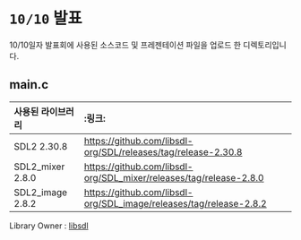 # `10/10` 발표
10/10일자 발표회에 사용된 소스코드 및 프레젠테이션 파일을 업로드 한 디렉토리입니다.

## main.c

|사용된 라이브러리|:링크:|
|:---|:---|
|SDL2 2.30.8|https://github.com/libsdl-org/SDL/releases/tag/release-2.30.8|
|SDL2_mixer 2.8.0|https://github.com/libsdl-org/SDL_mixer/releases/tag/release-2.8.0|
|SDL2_image 2.8.2|https://github.com/libsdl-org/SDL_image/releases/tag/release-2.8.2|

Library Owner : [libsdl](https://github.com/libsdl-org)




